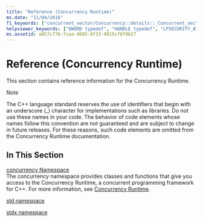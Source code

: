 ```yaml
---
title: "Reference (Concurrency Runtime)"
ms.date: "11/04/2016"
f1_keywords: ["concurrent_vector/Concurrency::details::_Concurrent_vector_base_v4::_My_segment", "agents/Concurrency::details::_Dynamic_array::_Swap", "concurrent_queue/Concurrency::details::_Concurrent_queue_base_v4::_Allocate_page", "agents/Concurrency::_Non_greedy_node::_Consume_received_message", "concurrent_vector/Concurrency::details::_Concurrent_vector_base_v4::_Internal_grow", "agents/Concurrency::target_block::_M_pFilter", "agents/Concurrency::_receive_impl", "agents/Concurrency::details::_Async_send_queue::_Count", "agents/Concurrency::target_block::_M_fDeclineMessages", "concrt/Concurrency::details::_TaskCollectionBase::_S_nonNull", "concurrent_vector/Concurrency::details::_Concurrent_vector_base_v4::_Internal_capacity", "concrt/Concurrency::details::_Chore::m_pFunction", "agents/Concurrency::_Non_greedy_node::_Reset", "agents/Concurrency::_try_receive_impl", "concrt/Concurrency::details::_Subatomic::operator--", "agents/Concurrency::_Non_greedy_node::propagate_message", "agents/Concurrency::_Greedy_node::propagate_to_any_targets", "concrt/Concurrency::details::_ReaderWriterLock::_ReaderWriterLock", "concurrent_vector/Concurrency::details::_Vector_iterator::operator[]", "ppl/Concurrency::_Parallel_for_each_forward_impl", "agents/Concurrency::_Join_node::reserve_message", "concrt/Concurrency::details::_Subatomic_impl::_Decrement", "concurrent_vector/Concurrency::details::_Vector_iterator::operator++", "concrt/Concurrency::details::_TaskCollectionBase::_CancelState", "concrt/Concurrency::details::_Subatomic_impl", "concurrent_vector/Concurrency::details::_Concurrent_vector_base_v4::_Internal_throw_exception", "agents/Concurrency::_Non_greedy_node::accept_message", "concrt/Concurrency::details::_SpinWait::_DoYield", "concrt/Concurrency::details::_NonReentrantBlockingLock::_TryAcquire", "concurrent_vector/Concurrency::details::_Vector_iterator::operator--", "agents/Concurrency::network_link_registry::_Next_index", "ppl/Concurrency::_Worker_proxy::_Receive_range", "concurrent_vector/Concurrency::details::_Concurrent_vector_base_v4::_Internal_compact", "ppl/_UnrealizedChore", "agents/Concurrency::_Non_greedy_node::_Non_greedy_node", "concurrent_queue/Concurrency::details::_Concurrent_queue_base_v4::_Deallocate_page", "agents/Concurrency::_Source_link_iterator", "agents/Concurrency::details::_Queue::_M_ppTail", "agents/Concurrency::_Source_link_iterator::operator=", "agents/Concurrency::details::_Dynamic_array", "concrt/Concurrency::details::_NonReentrantBlockingLock", "agents/Concurrency::details::_Dynamic_array::_Push_back", "concrt/Concurrency::details::_ReaderWriterLock::_AcquireWrite", "concurrent_vector/Concurrency::details::_Allocator_base::_Allocator_base", "concrt/Concurrency::details::_ReentrantBlockingLock::_Release", "concurrent_vector/Concurrency::details::_Concurrent_vector_base_v4::_Internal_clear", "concurrent_vector/Concurrency::details::_Allocator_base::_My_allocator", "concrt/Concurrency::details::_TaskCollectionBase::_S_structured", "agents/Concurrency::ISource::_Invoke_link_source", "concrt/Concurrency::details::_NonReentrantPPLLock::_Acquire", "agents/Concurrency::details::_Queue::_M_count", "concrt/Concurrency::details::_ReaderWriterLock::_Scoped_lock_read", "agents/Concurrency::_Network_link_iterator", "ppl/Concurrency::_Range::_Get_last_iteration", "concurrent_queue/Concurrency::details::_Concurrent_queue_base_v4::_Internal_throw_exception", "concurrent_queue/Concurrency::details::_Concurrent_queue_iterator", "agents/Concurrency::_Reserving_node", "concrt/Concurrency::details::_TaskCollectionBase::_S_localCancel", "concrt/Concurrency::details::_Timer::_Timer", "concrt/Concurrency::details::_TaskCollectionBase::_M_pException", "agents/Concurrency::source_block::_M_pReservedFor", "agents/Concurrency::_Join_node::propagate_message", "concurrent_vector/Concurrency::details::_Concurrent_vector_base_v4::_Segment_size", "concrt/Concurrency::details::_Timer::_Start", "concrt/Concurrency::details::_AllocBase::operator delete[]", "ppl/Concurrency::_Parallel_chunk_helper_invoke", "agents/Concurrency::multi_link_registry::_Next_index", "concrt/Concurrency::details::_UnrealizedChore::_UnrealizedChore", "concurrent_vector/Concurrency::details::_Vector_iterator::operator+=", "ppl/Concurrency::_Parallel_chunk_impl", "concrt/Concurrency::details::_NonReentrantPPLLock::_Scoped_lock", "concrt/Concurrency::details::_ReaderWriterLock::_TryAcquireWrite", "LPSECURITY_ATTRIBUTES", "agents/Concurrency::single_link_registry::_Next_index", "concrt/Concurrency::details::_NonReentrantPPLLock::_Release", "concrt/Concurrency::details::_SpinWait", "agents/Concurrency::details::_Async_send_queue", "agents/Concurrency::_Join_node::consume_message", "concrt/Concurrency::details::_NonReentrantBlockingLock::~_NonReentrantBlockingLock", "agents/Concurrency::_Reserving_node::accept_message", "concrt/Concurrency::details::_ReentrantBlockingLock::_ReentrantBlockingLock", "concrt/Concurrency::details::_SpinLock::~_SpinLock", "concurrent_vector/Concurrency::details::_Concurrent_vector_base_v4::_Segment_index_of", "concrt/HRESULT", "concurrent_vector/Concurrency::details::_Concurrent_vector_base_v4::_Pointers_per_long_table", "concurrent_queue/Concurrency::details::_Micro_queue::_Tail_page", "agents/Concurrency::_Greedy_node::~_Greedy_node", "agents/Concurrency::_Reserving_node::propagate_message", "concrt/Concurrency::details::_ReaderWriterLock::_AcquireRead", "concrt/Concurrency::details::_Chore::_Chore", "concrt/Concurrency::details::_SpinWait::_NumberOfSpins", "concrt/Concurrency::details::_TaskCollectionBase::_S_reserved", "concrt/Concurrency::details::_TaskCollection::_IsCanceling", "agents/Concurrency::_Reserving_node::_Reset", "ppl/Concurrency::_Parallel_for_each_chunk", "agents/Concurrency::_Non_greedy_node::_Order_node_base", "agents/Concurrency::_Reserving_node::~_Reserving_node", "concrt/Concurrency::details::_Chore::_DestructionHelper", "agents/Concurrency::_Order_node_base::_Create_send_message", "concrt/Concurrency::details::_TaskCollection::_Schedule", "concurrent_queue/Concurrency::details::_Concurrent_queue_iterator_base_v4::~_Concurrent_queue_iterator_base_v4", "concurrent_vector/Concurrency::details::_Concurrent_vector_base_v4::_Internal_grow_by", "concrt/Concurrency::critical_section::_Acquire_lock", "concrt/Concurrency::details::_SpinWait::_ShouldSpinAgain", "concrt/Concurrency::details::_TaskCollectionBase::_InliningDepth", "concurrent_queue/Concurrency::details::_Concurrent_queue_iterator_base_v4::_Concurrent_queue_iterator_base_v4", "concrt/Concurrency::details::_TaskCollectionBase::_S_cancelStarted", "concrt/Concurrency::details::_SpinCount::_Value", "concrt/Concurrency::details::_TaskCollectionBase::_TaskCollectionBaseState", "concrt/Concurrency::details::_ReaderWriterLock::_Scoped_lock", "concurrent_queue/Concurrency::details::_Micro_queue", "concurrent_queue/Concurrency::details::_Concurrent_queue_iterator::operator->", "concrt/Concurrency::details::_TaskCollectionBase", "concrt/Concurrency::details::_SpinWait::_M_currentYield", "agents/Concurrency::_Order_node_base::~_Order_node_base", "concrt/Concurrency::details::_UnrealizedChore::_InvokeBridge", "concurrent_queue/Concurrency::details::_Concurrent_queue_iterator_base_v4::_Assign", "concurrent_queue/Concurrency::details::_Concurrent_queue_iterator::_Concurrent_queue_iterator", "concurrent_queue/Concurrency::details::_Concurrent_queue_rep", "agents/Concurrency::details::_Async_send_queue::_Async_send_queue", "agents/Concurrency::_Reserving_node::_Order_node_base", "agents/Concurrency::_Order_node_base::resume_propagation", "concurrent_vector/Concurrency::details::_Concurrent_vector_base_v4::_My_vector_allocator_ptr", "concrt/Concurrency::details::_InternalDeleteHelper", "concrt/Concurrency::details::_MallocaHolder::~_MallocaHolder", "concrt/Concurrency::details::_TaskCollectionBase::_RaisedException", "agents/Concurrency::_Greedy_node::_Order_node_base", "concrt/Concurrency::details::_TaskCollection::_IsMarkedForAbnormalExit", "concrt/Concurrency::details::_ReaderWriterLock", "agents/Concurrency::_Greedy_node::accept_message", "ppl/Concurrency::_Task_handle_base_with_dtor::_Task_handle_base_with_dtor", "concrt/Concurrency::details::_StructuredTaskCollection::_StructuredTaskCollection", "concurrent_vector/Concurrency::details::_Vector_iterator::operator->", "concrt/Concurrency::details::_Subatomic::_CompareAndSwap", "concurrent_vector/Concurrency::details::_Concurrent_vector_base_v4::_Internal_segments_table", "agents/Concurrency::_Order_node_base", "ppl/Concurrency::_Parallel_for_impl", "concrt/Concurrency::details::_UnrealizedChore::_OwningCollection", "concrt/Concurrency::details::_AllocBase", "agents/Concurrency::source_block::_M_connectedTargets", "concrt/Concurrency::details::_UnrealizedChore::_InternalAlloc", "agents/Concurrency::target_block::_M_messageProcessor", "agents/Concurrency::propagator_block::_M_pFilter", "agents/Concurrency::_Greedy_node::_Reset", "concrt/Concurrency::details::_SpinWait::_M_state", "agents/Concurrency::details::_Runtime_object::_AllocBase", "agents/Concurrency::source_block::_M_messageProcessor", "agents/Concurrency::details::_Queue::~_Queue", "concrt/Concurrency::details::_UnrealizedChore", "agents/Concurrency::details::_Queue::_Count", "agents/Concurrency::_Join_node::release_message", "concrt/Concurrency::details::_Subatomic::operator++", "concurrent_queue/Concurrency::details::_Concurrent_queue_iterator::operator*", "concrt/Concurrency::details::_TaskCollectionBase::_S_cancelException", "concurrent_queue/Concurrency::details::_Micro_queue::_Pop", "concrt/Concurrency::details::_Subatomic_impl::_LoadWithAquire", "concrt/Concurrency::details::_UnrealizedChore::_SetDetached", "concrt/Concurrency::details::_UnrealizedChore::_SetRuntimeOwnsLifetime", "concurrent_vector/Concurrency::details::_Concurrent_vector_base_v4::_My_first_block", "agents/Concurrency::_Greedy_node", "concrt/Concurrency::details::_TaskCollectionBase::_PerformedInlineCancel", "concrt/Concurrency::details::_ReentrantBlockingLock::_Scoped_lock", "agents/Concurrency::_Order_node_base::_Order_node_base", "concrt/Concurrency::details::_SpinWait::_Reset", "agents/Concurrency::details::_Queue::_Is_head", "concrt/Concurrency::reader_writer_lock::_Acquire_lock", "agents/Concurrency::details::_Dynamic_array::_Clear", "concrt/Concurrency::details::_StructuredTaskCollection::_IsCanceling", "concrt/Concurrency::details::_TaskCollectionBase::_TaskCollectionBase", "concrt/Concurrency::details::_TaskCollectionBase::_SafeGetParent", "concrt/Concurrency::details::_TaskCollectionBase::_S_cancelShotdownOwner", "concrt/Concurrency::details::_TaskCollectionBase::_M_pOwningContext", "ppl/Concurrency::_Range::_Range", "concrt/Concurrency::details::_ReentrantPPLLock::_ReentrantPPLLock", "agents/Concurrency::details::_Runtime_object::_M_id", "concurrent_vector/Concurrency::details::_Vector_iterator::operator-", "concurrent_queue/Concurrency::details::_Concurrent_queue_iterator_base_v4::_My_item", "concrt/Concurrency::details::_Timer", "concrt/Concurrency::details::_TaskCollection::_TaskCollectionBase", "concurrent_queue/Concurrency::details::_Concurrent_queue_base_v4", "agents/_Runtime_object", "concrt/Concurrency::details::_NonReentrantBlockingLock::_Release", "ppl/Concurrency::_Worker_proxy::~_Worker_proxy", "concurrent_vector/Concurrency::details::_Concurrent_vector_base_v4::_Concurrent_vector_base_v4", "ppl/Concurrency::_Worker_proxy::_Send_range", "agents/Concurrency::details::_Dynamic_array::operator=", "ppl/Concurrency::_Task_handle_base_with_dtor", "concrt/Concurrency::details::_TaskCollectionBase::_IsMarkedForCancellation", "agents/Concurrency::_Non_greedy_node", "agents/Concurrency::agent::_M_status", "concurrent_vector/Concurrency::details::_Vector_iterator::_Vector_iterator", "concurrent_vector/Concurrency::details::_Vector_iterator::operator+", "concurrent_vector/Concurrency::details::_Concurrent_vector_base_v4::_Internal_grow_segment", "agents/Concurrency::_Unwrap", "concrt/Concurrency::details::_ReaderWriterLock::_ReleaseWrite", "ppl/Concurrency::_Range::_Number_of_iterations", "concrt/Concurrency::details::_MallocaHolder", "concrt/Concurrency::details::_StructuredTaskCollection::_CancelStolenContexts", "agents/Concurrency::details::_Dynamic_array::~_Dynamic_array", "concurrent_vector/Concurrency::details::_Vector_iterator", "concurrent_queue/Concurrency::details::_Concurrent_queue_iterator_base_v4::_Advance", "agents/Concurrency::_Join_node::propagate_to_any_targets", "ppl/_Type", "concrt/Concurrency::details::_UnrealizedChore::_Chore", "concrt/Concurrency::details::_Subatomic_impl::_FetchAndAdd", "agents/Concurrency::_Source_link_iterator::operator*", "concurrent_queue/Concurrency::details::_Concurrent_queue_iterator_base_v4", "ppl/Concurrency::_Range::_M_current_iteration", "ppl/Concurrency::_Parallel_chunk_helper::operator()", "concurrent_vector/Concurrency::details::_Concurrent_vector_base_v4::_Internal_resize", "ppl/Concurrency::_Worker_proxy::_Is_helper_registered", "concrt/Concurrency::details::_ReentrantPPLLock::_Acquire", "concurrent_vector/Concurrency::details::_Concurrent_vector_base_v4::_Segment_t", "concrt/Concurrency::details::_ReentrantPPLLock::_Scoped_lock", "ppl/Concurrency::_Task_handle_base_with_dtor::_Task_handle_base", "DWORD", "concurrent_queue/Concurrency::details::_Concurrent_queue_base_v4::_Internal_empty", "concrt/Concurrency::details::_TaskCollection::_Wait", "agents/Concurrency::_Order_node_base::consume_message", "concrt/Concurrency::details::_SpinLock", "ppl/Concurrency::_Parallel_chunk_helper::_Parallel_chunk_helper", "concrt/Concurrency::details::_Subatomic", "concrt/Concurrency::SchedulerPolicy::_ValidateConcRTPolicy", "agents/Concurrency::_Non_greedy_node::propagate_to_any_targets", "ppl/Concurrency::_Range::_Set_last_iteration", "concrt/Concurrency::details::_TaskCollectionBase::_RethrowException", "agents/Concurrency::_Join_node", "concrt/Concurrency::details::_Subatomic_impl::_StoreWithRelease", "concrt/Concurrency::details::_Timer::~_Timer", "concrt/Concurrency::details::_TaskCollection::_M_event", "ppl/Concurrency::_Worker_proxy::_Disable_intrusive_steal", "ppl/Concurrency::_Worker_proxy::_Enable_intrusive_steal", "agents/Concurrency::network_link_registry::_Get_element", "agents/Concurrency::details::_Async_send_queue::_Remove", "concrt/Concurrency::details::_Subatomic::operator _Ty", "agents/Concurrency::details::_Runtime_object", "concrt/Concurrency::details::_SpinWait::_M_currentSpin", "ppl/Concurrency::_Range::_M_last_iteration", "concrt/Concurrency::details::_ReentrantLock::_TryAcquire", "agents/Concurrency::_Order_node_base::_M_pSendMessage", "concrt/Concurrency::details::_TaskCollection::_Cancel", "ppl/Concurrency::_Parallel_for_each_helper::_Parallel_for_each_helper", "ppl/Concurrency::_Worker_proxy", "concurrent_queue/Concurrency::details::_Concurrent_queue_rep::_Tail_counter", "concrt/Concurrency::details::_TaskCollectionBase::_Exception", "concrt/Concurrency::details::_TaskCollectionBase::_M_inliningDepth", "agents/Concurrency::details::_Dynamic_array::operator[]", "agents/Concurrency::source_block::_M_reservedId", "concrt/Concurrency::details::_NonReentrantPPLLock", "ppl/Concurrency::_Parallel_chunk_helper_invoke::_Invoke", "agents/Concurrency::_Join_node::~_Join_node", "concrt/Concurrency::details::_Chore", "concrt/Concurrency::details::_TaskCollection", "concrt/Concurrency::details::_ReaderWriterLock::_HasWriteLock", "concrt/Concurrency::details::_SpinWait::_SetSpinCount", "ppl/Concurrency::_Range::_Set_current_iteration", "concrt/Concurrency::details::_AllocBase::operator new[]", "concrt/Concurrency::details::_ReentrantLock::_ReentrantLock", "agents/Concurrency::_Source_link_iterator::operator++", "concrt/Concurrency::details::_AllocBase::operator delete", "ppl/Concurrency::_Task_handle_base_with_dtor::~_Task_handle_base_with_dtor", "concurrent_vector/Concurrency::concurrent_vector::_Internal_vector_base", "concrt/Concurrency::details::_TaskCollectionBase::_M_completedStolenChores", "agents/Concurrency::target_block::_M_connectedSources", "concrt/Concurrency::details::_ReaderWriterLock::_FlushWriteOwners", "concurrent_queue/Concurrency::details::_Micro_queue::_Head_page", "concrt/Concurrency::details::_TaskCollectionBase::_M_inlineFlags", "concurrent_queue/Concurrency::details::_Concurrent_queue_base_v4::_Page", "agents/Concurrency::_Non_greedy_node::_Reserve_received_message", "concrt/Concurrency::details::_SpinWait::_SpinState", "agents/Concurrency::_Order_node_base::_M_pReceiveMessage", "concrt/Concurrency::details::_TaskCollectionBase::_S_cancelBitsMask", "concurrent_vector/Concurrency::details::_Concurrent_vector_base_v4::_My_storage", "concurrent_queue/Concurrency::details::_Concurrent_queue_iterator::_Concurrent_queue_iterator_base_v4", "HRESULT", "ppl/Concurrency::_Range::_Send_range", "concrt/Concurrency::details::_TaskCollectionBase::_FinishCancelState", "concurrent_vector/Concurrency::details::_Concurrent_vector_base_v4::_Pointers_per_short_table", "concrt/LPSECURITY_ATTRIBUTES", "agents/Concurrency::_Order_node_base::propagator_block", "agents/Concurrency::ISource::_Invoke_unlink_source", "concrt/Concurrency::Context::_SpinYield", "concurrent_queue/Concurrency::details::_Micro_queue::_Head_counter", "concurrent_queue/Concurrency::details::_Concurrent_queue_base_v4::_Concurrent_queue_base_v4", "concrt/Concurrency::details::_SpinWait::_SpinWait", "concurrent_queue/_Concurrent_queue_base_v4", "agents/Concurrency::details::_Async_send_queue::_Dequeue", "agents/Concurrency::details::_Queue::_Peek", "concrt/Concurrency::details::_Subatomic_impl::_CompareAndSwap", "concrt/Concurrency::details::_TaskCollectionBase::_S_notInlined", "concurrent_vector/Concurrency::details::_Concurrent_vector_base_v4::_Default_initial_segments", "agents/Concurrency::_Non_greedy_node::_Release_received_message", "concurrent_queue/Concurrency::details::_Concurrent_queue_base_v4::_Internal_pop_if_present", "agents/Concurrency::propagator_block::_M_fDeclineMessages", "concurrent_vector/Concurrency::details::_Concurrent_vector_base_v4", "agents/Concurrency::_Reserving_node::propagate_to_any_targets", "agents/Concurrency::details::_Queue::_Enqueue", "concrt/Concurrency::details::_NonReentrantBlockingLock::_Acquire", "concurrent_vector/Concurrency::details::_Concurrent_vector_base_v4::_Internal_copy", "concurrent_queue/Concurrency::details::_Concurrent_queue_base_v4::_Item_size", "concrt/Concurrency::details::_Subatomic::operator=", "concurrent_queue/Concurrency::details::_Concurrent_queue_rep::_N_queue", "agents/Concurrency::_Network_link_iterator::operator++", "concrt/Concurrency::details::_ReentrantPPLLock::_Release", "concurrent_vector/Concurrency::details::_Concurrent_vector_base_v4::_Internal_push_back", "ppl/Concurrency::_Task_handle_base", "ppl/Concurrency::_Range::_Get_current_iteration", "agents/Concurrency::details::_Dynamic_array::_Size", "agents/Concurrency::_Network_link_iterator::operator*", "agents/Concurrency::_Network_link_iterator::operator=", "concrt/Concurrency::details::_SpinWait::_M_yieldFunction", "concurrent_queue/Concurrency::details::_Concurrent_queue_base_v4::_Internal_finish_clear", "concrt/Concurrency::details::_UnrealizedChore::_Invoke", "concurrent_queue/Concurrency::details::_Concurrent_queue_rep::_Array", "concurrent_vector/Concurrency::details::_Concurrent_vector_base_v4::_Internal_swap", "concrt/Concurrency::details::_TaskCollectionBase::_S_cancelNone", "agents/Concurrency::multi_link_registry::_Get_element", "concrt/Concurrency::details::_SpinWait::_SpinOnce", "concurrent_vector/Concurrency::details::_Concurrent_vector_base_v4::~_Concurrent_vector_base_v4", "agents/Concurrency::details::_Async_send_queue::_Peek", "concrt/Concurrency::details::_TaskCollection::~_TaskCollection", "concrt/Concurrency::details::_ReentrantLock::_Acquire", "concurrent_vector/Concurrency::details::_Allocator_base", "ppl/Concurrency::_Parallel_chunk_helper", "concrt/Concurrency::details::_MallocaHolder::_MallocaHolder", "concrt/Concurrency::details::_StructuredTaskCollection", "concrt/Concurrency::details::_TaskCollectionStatus", "agents/Concurrency::_Reserving_node::_Reserving_node", "concurrent_vector/_Allocator_base", "concrt/Concurrency::details::_AllocBase::operator new", "concurrent_queue/Concurrency::details::_Concurrent_queue_base_v4::_Internal_size", "concurrent_queue/Concurrency::details::_Concurrent_queue_base_v4::~_Concurrent_queue_base_v4", "concurrent_vector/Concurrency::details::_Concurrent_vector_base_v4::_Internal_grow_to_at_least_with_result", "concrt/Concurrency::details::_TaskCollectionBase::_M_unpoppedChores", "concurrent_queue/Concurrency::details::_Concurrent_queue_base_v4::_Items_per_page", "agents/Concurrency::_Network_link_iterator::_Network_link_iterator", "concrt/Concurrency::details::_SpinCount", "ppl/Concurrency::_Get_num_chunks", "concrt/Concurrency::details::_NonReentrantPPLLock::_NonReentrantPPLLock", "ppl/Concurrency::_Task_handle_base::_Task_handle_base", "concrt/Concurrency::details::_Subatomic_impl::_Increment", "agents/Concurrency::_Join_node::link_target_notification", "concrt/Concurrency::details::_SpinCount::_Initialize", "concrt/HANDLE", "agents/Concurrency::_Join_node::accept_message", "concrt/Concurrency::details::_ReentrantLock::_Release", "concurrent_queue/Concurrency::details::_Micro_queue::_Page_mutex_flag", "agents/Concurrency::details::_Queue::_Remove", "concrt/Concurrency::details::_TaskCollection::_TaskCollection", "concurrent_vector/Concurrency::details::_Concurrent_vector_base_v4::_Internal_truncate", "concurrent_queue/Concurrency::details::_Concurrent_queue_rep::_Choose", "concrt/Concurrency::details::_StructuredTaskCollection::~_StructuredTaskCollection", "concurrent_queue/Concurrency::details::_Concurrent_queue_rep::_Head_counter", "ppl/Concurrency::_Task_handle_base::operator()", "ppl/Concurrency::_Parallel_for_each_helper", "concrt/Concurrency::details::_StructuredTaskCollection::_Schedule", "concrt/Concurrency::details::_TaskCollectionBase::_S_cancelDeferredShootdownOwner", "agents/Concurrency::_Source_link_iterator::operator[]", "concurrent_vector/Concurrency::details::_Concurrent_vector_base_v4::_My_early_size", "ppl/Concurrency::_Parallel_for_each_impl", "concrt/Concurrency::details::_ReentrantBlockingLock::_TryAcquire", "concrt/Concurrency::details::_TaskCollectionBase::_WillInterruptForPendingCancel", "concrt/Concurrency::details::_ReentrantPPLLock", "agents/Concurrency::message_processor::_Process_incoming_message_wrapper", "concurrent_queue/Concurrency::details::_Concurrent_queue_iterator::operator++", "agents/Concurrency::_Order_node_base::_M_index", "concurrent_vector/Concurrency::details::_Concurrent_vector_base_v4::_Internal_reserve", "agents/Concurrency::_Order_node_base::reserve_message", "concrt/Concurrency::details::_ReaderWriterLock::_ReleaseRead", "ppl/Concurrency::_Parallel_for_each_helper::_Size", "concrt/Concurrency::details::_UnrealizedChore::_AllocBase", "concrt/Concurrency::critical_section::_Flush_current_owner", "ppl/Concurrency::_Parallel_invoke_impl", "concrt/Concurrency::details::_TaskCollection::_RunAndWait", "agents/Concurrency::_Non_greedy_node::~_Non_greedy_node", "agents/Concurrency::details::_Queue::_Queue", "concrt/Concurrency::details::_TaskCollectionBase::_IsStructured", "agents/Concurrency::details::_Runtime_object::_GetId", "concurrent_vector/Concurrency::details::_Vector_iterator::operator*", "ppl/Concurrency::_Worker_proxy::_Worker_proxy", "ppl/Concurrency::_Worker_proxy::_Set_done", "concrt/Concurrency::details::_StructuredTaskCollection::_RunAndWait", "concurrent_vector/Concurrency::details::_Vector_iterator::operator-=", "concurrent_queue/Concurrency::details::_Concurrent_queue_rep::_Index", "agents/Concurrency::_Greedy_node::_Greedy_node", "concrt/Concurrency::details::_NonReentrantBlockingLock::_Scoped_lock", "concurrent_queue/Concurrency::details::_Concurrent_queue_base_v4::_Internal_push", "concrt/Concurrency::details::_SpinCount::_S_spinCount", "ppl/Concurrency::_Range", "agents/_Timer", "agents/Concurrency::_Source_link_iterator::operator->", "concurrent_queue/Concurrency::details::_Micro_queue::_Push", "concrt/Concurrency::details::_StructuredTaskCollection::_Wait", "concrt/Concurrency::details::_ReentrantBlockingLock::~_ReentrantBlockingLock", "agents/Concurrency::single_link_registry::_Get_element", "agents/Concurrency::_Order_node_base::value", "concurrent_vector/Concurrency::details::_Concurrent_vector_base_v4::_Segment_base", "concrt/Concurrency::details::_ReentrantLock", "agents/Concurrency::_Join_node::propagator_block", "agents/Concurrency::_Order_node_base::release_message", "agents/Concurrency::_Source_link_iterator::~_Source_link_iterator", "concrt/DWORD", "agents/Concurrency::details::_Queue", "concrt/Concurrency::details::_TaskCollectionBase::_MarkCancellation", "agents/Concurrency::details::_Queue::_Dequeue", "concrt/Concurrency::details::_Subatomic::_FetchAndAdd", "concrt/Concurrency::details::_TaskCollectionBase::_Interrupt", "concrt/Concurrency::details::_TaskCollectionBase::_OwningContext", "HANDLE", "agents/Concurrency::_Order_node_base::link_target_notification", "agents/Concurrency::details::_Runtime_object::_Runtime_object", "ppl/Concurrency::_Parallel_for_each_helper::operator()", "agents/Concurrency::_Join_node::resume_propagation", "concrt/Concurrency::details::_StructuredTaskCollection::_Cancel", "concurrent_queue/Concurrency::details::_Micro_queue::_Tail_counter", "concrt/Concurrency::details::_ReentrantBlockingLock::_Acquire", "agents/Concurrency::details::_Queue::_AllocBase", "concurrent_vector/Concurrency::details::_Concurrent_vector_base_v4::_Internal_assign", "agents/Concurrency::_Order_node_base::has_value", "concurrent_queue/Concurrency::details::_Concurrent_queue_iterator::operator=", "concurrent_vector/_Concurrent_vector_base_v4", "ppl/Concurrency::_Task_handle_base_selector", "concrt/Concurrency::details::_UnrealizedChore::_CheckTaskCollection", "concrt/Concurrency::details::_ReentrantBlockingLock", "agents/Concurrency::details::_Queue::_M_pHead", "agents/Concurrency::_Greedy_node::propagate_message", "concrt/Concurrency::details::_Subatomic::operator+=", "agents/Concurrency::_Join_node::_Join_node", "agents/Concurrency::details::_Dynamic_array::_Dynamic_array", "agents/Concurrency::_Order_node_base::_Initialize_order_node", "concurrent_vector/Concurrency::details::_Concurrent_vector_base_v4::_Segment_base_index_of", "ppl/Concurrency::_Range::_Steal_range", "agents/Concurrency::_Order_node_base::_Reset", "concrt/Concurrency::details::_NonReentrantBlockingLock::_NonReentrantBlockingLock", "concrt/Concurrency::details::_ReentrantLock::_Scoped_lock", "concrt/Concurrency::details::_TaskCollectionBase::_IsAbnormalExit", "agents/Concurrency::propagator_block::_M_connectedSources", "concrt/Concurrency::details::_TaskCollectionBase::_RaisedCancel", "agents/Concurrency::_Source_link_iterator::_Source_link_iterator", "agents/Concurrency::details::_Async_send_queue::_Enqueue", "concrt/Concurrency::details::_SpinLock::_SpinLock", "concrt/Concurrency::details::_StructuredTaskCollection::_TaskCollectionBase", "concrt/Concurrency::details::_Timer::_Stop", "concrt/Concurrency::details::_TaskCollectionBase::_M_pParent", "agents/Concurrency::_Network_link_iterator::operator->"]
helpviewer_keywords: ["DWORD typedef", "HANDLE typedef", "LPSECURITY_ATTRIBUTES typedef", "HRESULT typedef"]
ms.assetid: a057c776-7caa-4605-8f33-9815cf6f9b27
---
```

# Reference (Concurrency Runtime)

This section contains reference information for the Concurrency Runtime.

> [!Note]
> The C++ language standard reserves the use of identifiers that begin with an underscore (_) character for implementations such as libraries. Do not use these names in your code. The behavior of code elements whose names follow this convention are not guaranteed and are subject to change in future releases. For these reasons, such code elements are omitted from the Concurrency Runtime documentation.

## In This Section

[concurrency Namespace](concurrency-namespace.md)<br/>
The concurrency namespace provides classes and functions that give you access to the Concurrency Runtime, a concurrent programming framework for C++. For more information, see [Concurrency Runtime](../concurrency-runtime.md).

[std namespace](std-namespace.md)

[stdx namespace](stdx-namespace.md)
